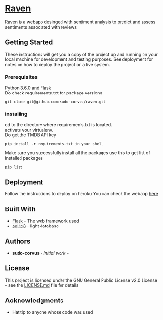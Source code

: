 # [Raven](https://sudocorvus.herokuapp.com/)

Raven is a webapp desinged with sentiment analysis to predict and assess sentiments associated with reviews

## Getting Started

These instructions will get you a copy of the project up and running on your local machine for development and testing purposes. See deployment for notes on how to deploy the project on a live system.

### Prerequisites

Python 3.6.0 and Flask  
Do check requirements.txt for package versions  
```
git clone git@github.com:sudo-corvus/raven.git
```

### Installing
cd to the directory where requirements.txt is located.  
activate your virtualenv.  
Do get the TMDB API key  
```
pip install -r requirements.txt in your shell
```
Make sure you successfully install all the packages
use this to get list of installed packages
```
pip list
```


## Deployment
Follow the instructions to deploy on heroku
You can check the webapp [here](https://sudocorvus.herokuapp.com/)
## Built With

* [Flask](https://pypi.org/project/Flask/) - The web framework used
* [sqlite3](https://maven.apache.org/) -  light database





## Authors

* **sudo-corvus** - *Initial work* -


## License

This project is licensed under the GNU General Public License v2.0 License - see the [LICENSE.md](LICENSE.md) file for details

## Acknowledgments

* Hat tip to anyone whose code was used


